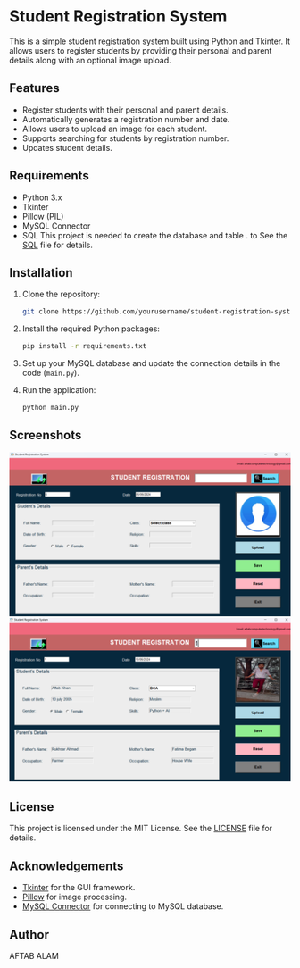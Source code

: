 # Student Registration System

This is a simple student registration system built using Python and Tkinter. It allows users to register students by providing their personal and parent details along with an optional image upload.

## Features

- Register students with their personal and parent details.
- Automatically generates a registration number and date.
- Allows users to upload an image for each student.
- Supports searching for students by registration number.
- Updates student details.

## Requirements

- Python 3.x
- Tkinter
- Pillow (PIL)
- MySQL Connector
- SQL
  This project is needed to create the database and table . to See the [SQL](SQL) file for details.
## Installation

1. Clone the repository:
    ```bash
    git clone https://github.com/yourusername/student-registration-system.git
    ```

2. Install the required Python packages:
    ```bash
    pip install -r requirements.txt
    ```

3. Set up your MySQL database and update the connection details in the code (`main.py`).

4. Run the application:
    ```bash
    python main.py
    ```

## Screenshots

![Registration Form](registration_form.png)
![Student Details](student_details.png)

## License

This project is licensed under the MIT License. See the [LICENSE](LICENSE) file for details.

## Acknowledgements

- [Tkinter](https://docs.python.org/3/library/tkinter.html) for the GUI framework.
- [Pillow](https://python-pillow.org/) for image processing.
- [MySQL Connector](https://dev.mysql.com/doc/connector-python/en/) for connecting to MySQL database.

## Author

AFTAB ALAM
